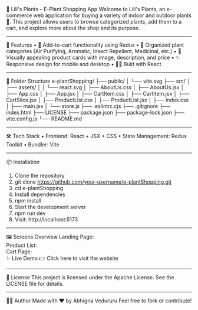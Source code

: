 🌿 Lili's Plants – E-Plant Shopping App
Welcome to Lili's Plants, an e-commerce web application for buying a variety of indoor and outdoor plants 🌱. This project allows users to browse categorized plants, add them to a cart, and explore more about the shop and its purpose.
________________________________________
🚀 Features
•	🛒 Add-to-cart functionality using Redux
•	🧾 Organized plant categories (Air Purifying, Aromatic, Insect Repellent, Medicinal, etc.)
•	🌱 Visually appealing product cards with image, description, and price
•	✨ Responsive design for mobile and desktop
•	👨‍💻 Built with React
________________________________________
📁 Folder Structure
e-plantShopping/ ├── public/ │ └── vite.svg ├── src/ │ ├── assets/ │ │ └── react.svg │ ├── AboutUs.css │ ├── AboutUs.jsx │ ├── App.css │ ├── App.jsx │ ├── CartItem.css │ ├── CartItem.jsx │ ├── CartSlice.jsx │ ├── ProductList.css │ ├── ProductList.jsx │ ├── index.css │ ├── main.jsx │ └── store.js ├── .eslintrc.cjs ├── .gitignore ├── index.html ├── LICENSE ├── package.json ├── package-lock.json ├── vite.config.js └── README.md
________________________________________
🛠️ Tech Stack
•	Frontend: React + JSX + CSS
•	State Management: Redux Toolkit
•	Bundler: Vite
________________________________________
📦 Installation
1.	Clone the repository
2.	git clone https://github.com/your-username/e-plantShopping.git
3.	cd e-plantShopping
4.	Install dependencies
5.	npm install
6.	Start the development server
7.	npm run dev
8.	Visit: http://localhost:5173
________________________________________
🖼️ Screens Overview
Landing Page:  
Product List:      
Cart Page:  
✨ Live Demo 👉 Click here to visit the website
________________________________________
📄 License
This project is licensed under the Apache License. See the LICENSE file for details.
________________________________________
👩‍💻 Author
Made with ❤️ by Abhigna Vedururu Feel free to fork or contribute!

